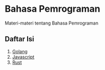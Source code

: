 # Bahasa Pemrograman
Materi-materi tentang Bahasa Pemrograman

## Daftar Isi
1. [Golang](https://github.com/tamankodekode/materi/tree/master/bahasa_pemrograman/golang)
2. [Javascript](https://github.com/tamankodekode/materi/tree/master/bahasa_pemrograman/javascript)
3. [Rust](https://github.com/tamankodekode/materi/tree/master/bahasa_pemrograman/rust)
